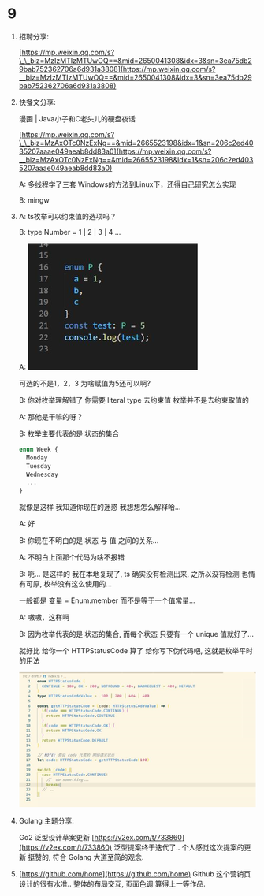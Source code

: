 # 9

1. 招聘分享:

   [https://mp.weixin.qq.com/s?\_\_biz=MzIzMTIzMTUwOQ==&mid=2650041308&idx=3&sn=3ea75db29bab752362706a6d931a3808](https://mp.weixin.qq.com/s?__biz=MzIzMTIzMTUwOQ==&mid=2650041308&idx=3&sn=3ea75db29bab752362706a6d931a3808)

2. 快餐文分享:

   漫画 \| Java小子和C老头儿的硬盘夜话

   [https://mp.weixin.qq.com/s?\_\_biz=MzAxOTc0NzExNg==&mid=2665523198&idx=1&sn=206c2ed4035207aaae049aeab8dd83a0](https://mp.weixin.qq.com/s?__biz=MzAxOTc0NzExNg==&mid=2665523198&idx=1&sn=206c2ed4035207aaae049aeab8dd83a0)

   A: 多线程学了三套 Windows的方法到Linux下，还得自己研究怎么实现

   B: mingw

3. A: ts枚举可以约束值的选项吗？

   B: type Number = 1 \| 2 \| 3 \| 4 ...

   A: ![image-20201209182027303](../../../.gitbook/assets/image-20201209182027303%20%282%29.png)

   可选的不是1，2，3 为啥赋值为5还可以啊?

   B: 你对枚举理解错了 你需要 literal type 去约束值 枚举并不是去约束取值的

   A: 那他是干嘛的呀？

   B: 枚举主要代表的是 状态的集合

   ```typescript
   enum Week {
     Monday 
     Tuesday 
     Wednesday 
     ...
   }
   ```

   就像是这样 我知道你现在的迷惑 我想想怎么解释哈...

   A: 好

   B: 你现在不明白的是 状态 与 值 之间的关系...

   A: 不明白上面那个代码为啥不报错

   B: 呃... 是这样的 我在本地复现了, ts 确实没有检测出来, 之所以没有检测 也情有可原, 枚举没有这么使用的...

   一般都是 变量 = Enum.member 而不是等于一个值常量...

   A: 嗷嗷，这样啊

   B: 因为枚举代表的是 状态的集合, 而每个状态 只要有一个 unique 值就好了...

   就好比 给你一个 HTTPStatusCode 算了 给你写下伪代码吧, 这就是枚举平时的用法

   ![image-20201209182208807](../../../.gitbook/assets/image-20201209182208807%20%281%29.png)

4. Golang 主题分享:

   Go2 泛型设计草案更新 [https://v2ex.com/t/733860](https://v2ex.com/t/733860) 泛型提案终于迭代了.. 个人感觉这次提案的更新 挺赞的, 符合 Golang 大道至简的观念.

5. [https://github.com/home](https://github.com/home) Github 这个营销页设计的很有水准.. 整体的布局交互, 页面色调 算得上一等作品.

